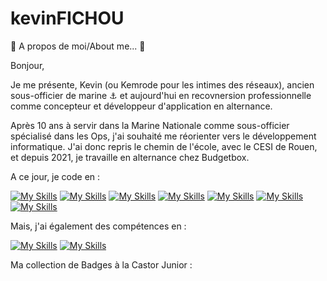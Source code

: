# kevinFICHOU
:drum: A propos de moi/About me... :drum:


Bonjour,

Je me présente, Kevin (ou Kemrode pour les intimes des réseaux), ancien sous-officier de marine :anchor: et aujourd'hui en recovnersion professionnelle comme concepteur et développeur d'application en alternance.

Après 10 ans à servir dans la Marine Nationale comme sous-officier spécialisé dans les Ops, j'ai souhaité me réorienter vers le développement informatique.
J'ai donc repris le chemin de l'école, avec le CESI de Rouen, et depuis 2021, je travaille en alternance chez Budgetbox.


A ce jour, je code en :

[![My Skills](https://skills.thijs.gg/icons?i=swift)](https://skills.thijs.gg)  [![My Skills](https://skills.thijs.gg/icons?i=react)](https://skills.thijs.gg) [![My Skills](https://skills.thijs.gg/icons?i=cs)](https://skills.thijs.gg) [![My Skills](https://skills.thijs.gg/icons?i=flutter)](https://skills.thijs.gg) [![My Skills](https://skills.thijs.gg/icons?i=html)](https://skills.thijs.gg) [![My Skills](https://skills.thijs.gg/icons?i=css)](https://skills.thijs.gg) [![My Skills](https://skills.thijs.gg/icons?i=sass)](https://skills.thijs.gg)



Mais, j'ai également des compétences en :

[![My Skills](https://skills.thijs.gg/icons?i=blender)](https://skills.thijs.gg) [![My Skills](https://skills.thijs.gg/icons?i=unity)](https://skills.thijs.gg)

Ma collection de Badges à la Castor Junior :

<div data-iframe-width="150" data-iframe-height="270" data-share-badge-id="716c804b-6a08-474a-9a18-baa05aa8b79a" data-share-badge-host="https://www.credly.com"></div><script type="text/javascript" async src="//cdn.credly.com/assets/utilities/embed.js"></script>






